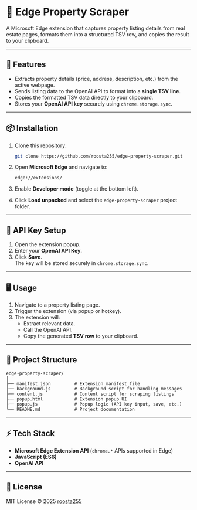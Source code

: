 # 🏡 Edge Property Scraper

A Microsoft Edge extension that captures property listing details from real estate pages, formats them into a structured TSV row, and copies the result to your clipboard.

---

## 🚀 Features

- Extracts property details (price, address, description, etc.) from the active webpage.
- Sends listing data to the OpenAI API to format into a **single TSV line**.
- Copies the formatted TSV data directly to your clipboard.
- Stores your **OpenAI API key** securely using `chrome.storage.sync`.

---

## 📦 Installation

1. Clone this repository:

   ```bash
   git clone https://github.com/roosta255/edge-property-scraper.git
   ```

2. Open **Microsoft Edge** and navigate to:

   ```
   edge://extensions/
   ```

3. Enable **Developer mode** (toggle at the bottom left).

4. Click **Load unpacked** and select the `edge-property-scraper` project folder.

---

## 🔑 API Key Setup

1. Open the extension popup.
2. Enter your **OpenAI API Key**.
3. Click **Save**.  
   The key will be stored securely in `chrome.storage.sync`.

---

## 🖥️ Usage

1. Navigate to a property listing page.
2. Trigger the extension (via popup or hotkey).
3. The extension will:
   - Extract relevant data.
   - Call the OpenAI API.
   - Copy the generated **TSV row** to your clipboard.

---

## 📂 Project Structure

```
edge-property-scraper/
│
├── manifest.json         # Extension manifest file
├── background.js         # Background script for handling messages
├── content.js            # Content script for scraping listings
├── popup.html            # Extension popup UI
├── popup.js              # Popup logic (API key input, save, etc.)
└── README.md             # Project documentation
```

---

## ⚡ Tech Stack

- **Microsoft Edge Extension API** (`chrome.*` APIs supported in Edge)
- **JavaScript (ES6)**
- **OpenAI API**

---

## 📝 License

MIT License © 2025 [roosta255](https://github.com/roosta255)
